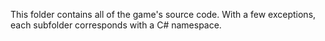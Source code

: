 This folder contains all of the game's source code. With a few exceptions, each subfolder corresponds with a C# namespace.
